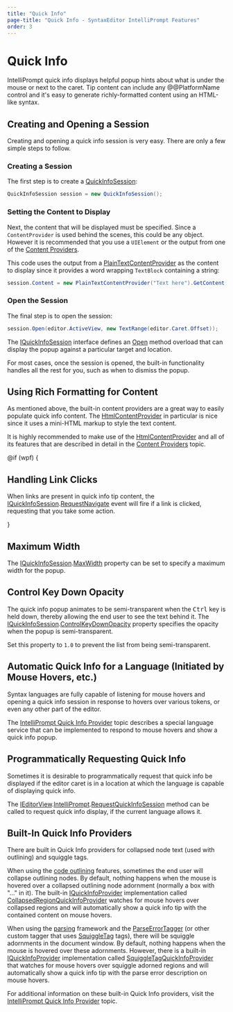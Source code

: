```yaml
---
title: "Quick Info"
page-title: "Quick Info - SyntaxEditor IntelliPrompt Features"
order: 3
---
```

# Quick Info

IntelliPrompt quick info displays helpful popup hints about what is under the mouse or next to the caret.  Tip content can include any @@PlatformName control and it's easy to generate richly-formatted content using an HTML-like syntax.

## Creating and Opening a Session

Creating and opening a quick info session is very easy.  There are only a few simple steps to follow.

### Creating a Session

The first step is to create a [QuickInfoSession](xref:@ActiproUIRoot.Controls.SyntaxEditor.IntelliPrompt.Implementation.QuickInfoSession):

```csharp
QuickInfoSession session = new QuickInfoSession();
```

### Setting the Content to Display

Next, the content that will be displayed must be specified.  Since a `ContentProvider` is used behind the scenes, this could be any object.  However it is recommended that you use a `UIElement` or the output from one of the [Content Providers](popup-content-providers.md).

This code uses the output from a [PlainTextContentProvider](xref:@ActiproUIRoot.Controls.SyntaxEditor.IntelliPrompt.Implementation.PlainTextContentProvider) as the content to display since it provides a word wrapping `TextBlock` containing a string:

```csharp
session.Content = new PlainTextContentProvider("Text here").GetContent();
```

### Open the Session

The final step is to open the session:

```csharp
session.Open(editor.ActiveView, new TextRange(editor.Caret.Offset));
```

The [IQuickInfoSession](xref:@ActiproUIRoot.Controls.SyntaxEditor.IntelliPrompt.IQuickInfoSession) interface defines an [Open](xref:@ActiproUIRoot.Controls.SyntaxEditor.IntelliPrompt.IQuickInfoSession.Open*) method overload that can display the popup against a particular target and location.

For most cases, once the session is opened, the built-in functionality handles all the rest for you, such as when to dismiss the popup.

## Using Rich Formatting for Content

As mentioned above, the built-in content providers are a great way to easily populate quick info content.  The [HtmlContentProvider](xref:@ActiproUIRoot.Controls.SyntaxEditor.IntelliPrompt.Implementation.HtmlContentProvider) in particular is nice since it uses a mini-HTML markup to style the text content.

It is highly recommended to make use of the [HtmlContentProvider](xref:@ActiproUIRoot.Controls.SyntaxEditor.IntelliPrompt.Implementation.HtmlContentProvider) and all of its features that are described in detail in the [Content Providers](popup-content-providers.md) topic.

@if (wpf) {

## Handling Link Clicks

When links are present in quick info tip content, the [IQuickInfoSession](xref:@ActiproUIRoot.Controls.SyntaxEditor.IntelliPrompt.IQuickInfoSession).[RequestNavigate](xref:@ActiproUIRoot.Controls.SyntaxEditor.IntelliPrompt.IQuickInfoSession.RequestNavigate) event will fire if a link is clicked, requesting that you take some action.

}

## Maximum Width

The [IQuickInfoSession](xref:@ActiproUIRoot.Controls.SyntaxEditor.IntelliPrompt.IQuickInfoSession).[MaxWidth](xref:@ActiproUIRoot.Controls.SyntaxEditor.IntelliPrompt.IQuickInfoSession.MaxWidth) property can be set to specify a maximum width for the popup.

## Control Key Down Opacity

The quick info popup animates to be semi-transparent when the <kbd>Ctrl</kbd> key is held down, thereby allowing the end user to see the text behind it.  The [IQuickInfoSession](xref:@ActiproUIRoot.Controls.SyntaxEditor.IntelliPrompt.IQuickInfoSession).[ControlKeyDownOpacity](xref:@ActiproUIRoot.Controls.SyntaxEditor.IntelliPrompt.IQuickInfoSession.ControlKeyDownOpacity) property specifies the opacity when the popup is semi-transparent.

Set this property to `1.0` to prevent the list from being semi-transparent.

## Automatic Quick Info for a Language (Initiated by Mouse Hovers, etc.)

Syntax languages are fully capable of listening for mouse hovers and opening a quick info session in response to hovers over various tokens, or even any other part of the editor.

The [IntelliPrompt Quick Info Provider](../../language-creation/provider-services/quick-info-provider.md) topic describes a special language service that can be implemented to respond to mouse hovers and show a quick info popup.

## Programmatically Requesting Quick Info

Sometimes it is desirable to programmatically request that quick info be displayed if the editor caret is in a location at which the language is capable of displaying quick info.

The [IEditorView](xref:@ActiproUIRoot.Controls.SyntaxEditor.IEditorView).[IntelliPrompt](xref:@ActiproUIRoot.Controls.SyntaxEditor.IEditorView.IntelliPrompt).[RequestQuickInfoSession](xref:@ActiproUIRoot.Controls.SyntaxEditor.IEditorViewIntelliPrompt.RequestQuickInfoSession*) method can be called to request quick info display, if the current language allows it.

## Built-In Quick Info Providers

There are built in Quick Info providers for collapsed node text (used with outlining) and squiggle tags.

When using the [code outlining](../../user-interface/outlining/outlining-general.md) features, sometimes the end user will collapse outlining nodes. By default, nothing happens when the mouse is hovered over a collapsed outlining node adornment (normally a box with "..." in it). The built-in [IQuickInfoProvider](xref:@ActiproUIRoot.Controls.SyntaxEditor.IntelliPrompt.IQuickInfoProvider) implementation called [CollapsedRegionQuickInfoProvider](xref:@ActiproUIRoot.Controls.SyntaxEditor.IntelliPrompt.Implementation.CollapsedRegionQuickInfoProvider) watches for mouse hovers over collapsed regions and will automatically show a quick info tip with the contained content on mouse hovers.

When using the [parsing](../../text-parsing/parsing/index.md) framework and the [ParseErrorTagger](xref:ActiproSoftware.Text.Tagging.Implementation.ParseErrorTagger) (or other custom tagger that uses [SquiggleTag](xref:ActiproSoftware.Text.Tagging.Implementation.SquiggleTag) tags), there will be squiggle adornments in the document window. By default, nothing happens when the mouse is hovered over these adornments. However, there is a built-in [IQuickInfoProvider](xref:@ActiproUIRoot.Controls.SyntaxEditor.IntelliPrompt.IQuickInfoProvider) implementation called [SquiggleTagQuickInfoProvider](xref:@ActiproUIRoot.Controls.SyntaxEditor.IntelliPrompt.Implementation.SquiggleTagQuickInfoProvider) that watches for mouse hovers over squiggle adorned regions and will automatically show a quick info tip with the parse error description on mouse hovers.

For additional information on these built-in Quick Info providers, visit the [IntelliPrompt Quick Info Provider](../../language-creation/provider-services/quick-info-provider.md) topic.
